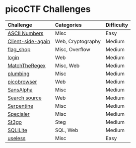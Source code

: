 # picoCTF Challenges



| Challenge | Categories | Difficulty |
| :----| :-------- | :--------|
| [ASCII Numbers](./ASCII%20Numbers/ASCII-Numbers-Solution.md) | Misc | Easy |
| [Client-side-again](./Client-side-again/Client-side-again-Solution.md) | Web, Cryptography | Medium |
| [flag_shop](./flag_shop/flag_shop_solution.md) | Misc, Overflow | Medium |
| [login](./login/login-Solution.md) | Web | Medium |
| [MatchTheRegex](./MatchTheRegex/MathTheRegex-Solution.md) | Misc, Web |  Medium |
| [plumbing](./plumbing/plumbing-Solution.md) | Misc | Medium |
| [picobrowser](./picobrowser/picobrowser-Solution.md) | Web | Medium |
| [SansAlpha](./SansAlpha/SansAlpha-Solution.md) | Misc | Medium |
| [Search source](./Search%20source/Search-source-Solution.md) | Web | Medium |
| [Serpentine](./Serpentine/Serpentine-Solution.md) | Misc | Medium |
| [Specialer](./Specialer/Specialer-Solution.md) | Misc | Medium |
| [St3go](./St3go/St3go-Solution.md) | Steg | Medium |
| [SQLiLite](./SQLiLite/SQLiLite-Solution.md) | SQL, Web | Medium |
| [useless](./useless/useless_solution.md) | Misc | Easy |
